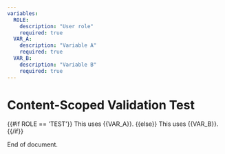 ```yaml
---
variables:
  ROLE:
    description: "User role"
    required: true
  VAR_A:
    description: "Variable A"
    required: true
  VAR_B:
    description: "Variable B"
    required: true
---
```


# Content-Scoped Validation Test

{{#if ROLE == 'TEST'}}
This uses {{VAR_A}}.
{{else}}
This uses {{VAR_B}}.
{{/if}}

End of document.
